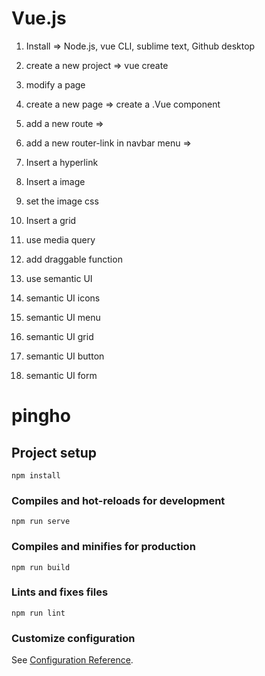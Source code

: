 # Vue.js

1. Install => Node.js, vue CLI, sublime text, Github desktop
2. create a new project => vue create
3. modify a page

4. create a new page => create a .Vue component
5. add a new route =>
6. add a new router-link in navbar menu =>

7. Insert a hyperlink
8. Insert a image
9. set the image css
10. Insert a grid
11. use media query

12. add draggable function

13. use semantic UI
14. semantic UI icons
15. semantic UI menu
16. semantic UI grid
17. semantic UI button
18. semantic UI form


# pingho

## Project setup
```
npm install
```

### Compiles and hot-reloads for development
```
npm run serve
```

### Compiles and minifies for production
```
npm run build
```

### Lints and fixes files
```
npm run lint
```

### Customize configuration
See [Configuration Reference](https://cli.vuejs.org/config/).
